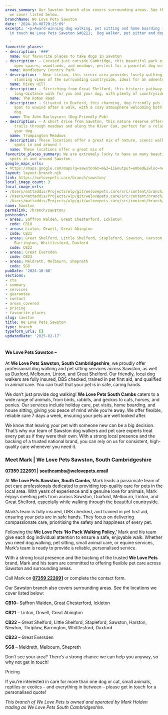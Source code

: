 ```yaml
---
areas_summary: Our Sawston branch also covers surrounding areas. See the locations
  we cover listed below.
branchName: We Love Pets Sawston
date: '2024-10-08T20:25:09'
excerpt: '<p>Award-winning dog walking, pet sitting and home boarding in Sawston Get
  in touch We Love Pets Sawston &#8211;  Dog walker, pet sitter and dog boarder&hellip;</p>

  '
favourite_places:
- description: '###'
  name: Our favourite places to take dogs in Sawston
- description: – Located just outside Cambridge, this beautiful park offers expansive
    open spaces, woodlands, and meadows, perfect for a peaceful dog walk amidst nature.
  name: Wandlebury Country Park
- description: – Near Linton, this scenic area provides lovely walking trails with
    stunning views of the surrounding countryside, ideal for an adventurous dog walk.
  name: Rivey Hill
- description: – Stretching from Great Shelford, this historic pathway offers a great
    long-distance walk for you and your dog, with plenty of countryside to explore.
  name: The Roman Road
- description: – Situated in Duxford, this charming, dog-friendly pub is the perfect
    spot to unwind after a walk, with a cosy atmosphere welcoming both you and your
    dog.
  name: The John Barleycorn (Dog-Friendly Pub)
- description: – A short drive from Sawston, this nature reserve offers picturesque
    trails through meadows and along the River Cam, perfect for a relaxing walk with
    your dog.
  name: Trumpington Meadows
- description: These locations offer a great mix of nature, scenic walks, and dog-friendly
    spots in and around !
  name: These locations offer a great mix of
favourite_places_summary: We are extremely lucky to have so many beautiful dog walking
  spots in and around Sawston.
google_maps_urls:
- https://maps.google.com/maps?q=sawston&t=m&z=11&output=embed&iwloc=near
layout: layout-branch.njk
link: https://welovepets.care/branch/sawston/
local_image_count: 3
local_image_urls:
- /Users/mattaddis/Projects/wlp/git/welovepets.care/src/content/branch/images/sawston/south-cambs-14-scaled.jpeg
- /Users/mattaddis/Projects/wlp/git/welovepets.care/src/content/branch/images/sawston/south-cambs-12-1024x700.jpg
- /Users/mattaddis/Projects/wlp/git/welovepets.care/src/content/branch/images/sawston/south-cambs-5-scaled.jpeg
name: Sawston
permalink: /branch/sawston/
postcodes:
- areas: Saffron Walden, Great Chesterford, Ickleton
  code: CB10
- areas: Linton, Orwell, Great Abington
  code: CB21
- areas: Great Shelford, Little Shelford, Stapleford, Sawston, Harston, Newton, Thriplow,
    Barrington, Whittlesford, Duxford
  code: CB22
- areas: Great Eversden
  code: CB23
- areas: Meldreth, Melbourn, Shepreth
  code: SG8
pubDate: '2024-10-08'
sections:
- cta
- summary
- services
- guarantee
- contact
- areas_covered
- pricing
- favourite_places
slug: sawston
title: We Love Pets Sawston
type: branch
typeform_urls: []
updatedDate: '2025-02-17'
---
```


#### **We Love Pets Sawston –**

At **We Love Pets Sawston, South Cambridgeshire**, we proudly offer professional dog walking and pet sitting services across Sawston, as well as Duxford, Melbourn, Linton, and Great Shelford. Our friendly, local dog walkers are fully insured, DBS checked, trained in pet first aid, and qualified in animal care. You can trust that your pet is in safe, caring hands.

We don’t just provide dog walking! **We Love Pets South Cambs** caters to a wide range of animals, from birds, rabbits, and geckos to cats, horses, and ponies. Our services include holiday care, pet visits, home boarding, and house sitting, giving you peace of mind while you’re away. We offer flexible, reliable care 7 days a week, ensuring your pets are well looked after.

We know that leaving your pet with someone new can be a big decision. That’s why our team of Sawston dog walkers and pet care experts treat every pet as if they were their own. With a strong local presence and the backing of a trusted national brand, you can rely on us for consistent, high-quality care whenever you need it.

### **Meet Mark | We Love Pets Sawston, South Cambridgeshire**

****[07359 222691](tel:07359222691)** | [southcambs@welovepets.email](mailto:southcambs@welovepets.email)**

At **We Love Pets Sawston, South Cambs**, Mark leads a passionate team of pet care professionals dedicated to providing top-quality care for pets in the local area. With years of experience and a genuine love for animals, Mark enjoys meeting pets from across Sawston, Duxford, Melbourn, Linton, and Great Shelford, especially while walking through the beautiful countryside.

Mark’s team is fully insured, DBS checked, and trained in pet first aid, ensuring your pets are in safe hands. They focus on delivering compassionate care, prioritising the safety and happiness of every pet.

Following the **We Love Pets ‘No Pack Walking Policy,’** Mark and his team give each dog individual attention to ensure a safe, enjoyable walk. Whether you need dog walking, pet sitting, small animal care, or equine services, Mark’s team is ready to provide a reliable, personalised service.

With a strong local presence and the backing of the trusted **We Love Pets** brand, Mark and his team are committed to offering flexible pet care across Sawston and surrounding areas.

Call Mark on **[07359 222691](tel:07359222691)** or complete the contact form.

Our Sawston branch also covers surrounding areas. See the locations we cover listed below:

**CB10**– Saffron Walden, Great Chesterford, Ickleton

**CB21** – Linton, Orwell, Great Abington

**CB22** – Great Shelford, Little Shelford, Stapleford, Sawston, Harston, Newton, Thriplow, Barrington, Whittlesford, Duxford

**CB23** – Great Eversden

**SG8** – Meldreth, Melbourn, Shepreth

Don’t see your area? There’s a strong chance we can help you anyway, so why not get in touch!

Pricing

If you’re interested in care for more than one dog or cat, small animals, reptiles or exotics – and everything in between – please get in touch for a personalised quote!

*This branch of We Love Pets is owned and operated by Mark Holden trading as We Love Pets South Cambridgeshire.*

